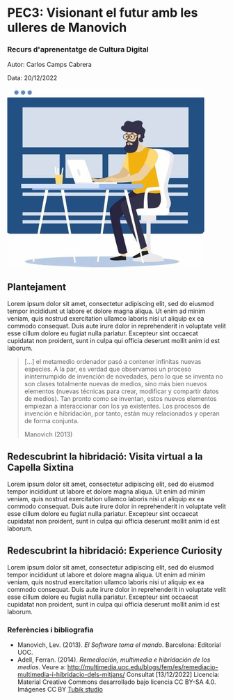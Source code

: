 # PEC3: Visionant el futur amb les ulleres de Manovich 

### Recurs d'aprenentatge de Cultura Digital 


Autor: Carlos Camps Cabrera


Data: 20/12/2022 



![OIP](OIP.jpg)

 



## Plantejament

Lorem ipsum dolor sit amet, consectetur adipiscing elit, sed do eiusmod tempor incididunt ut labore et dolore magna aliqua. Ut enim ad minim veniam, quis nostrud exercitation ullamco laboris nisi ut aliquip ex ea commodo consequat. Duis aute irure dolor in reprehenderit in voluptate velit esse cillum dolore eu fugiat nulla pariatur. Excepteur sint occaecat cupidatat non proident, sunt in culpa qui officia deserunt mollit anim id est laborum.



> [...] el metamedio ordenador pasó a contener infinitas nuevas especies. A la par, es verdad que observamos un proceso ininterrumpido de invención de novedades, pero lo que se inventa no son clases totalmente nuevas de medios, sino más bien nuevos elementos (nuevas técnicas para crear, modificar y compartir datos de medios). Tan pronto como se inventan, estos nuevos elementos empiezan a interaccionar con los ya existentes. Los procesos de invención e hibridación, por tanto, están muy relacionados y operan de forma conjunta.
>
> Manovich (2013)





 ## Redescubrint la hibridació: Visita virtual a la Capella Sixtina

 Lorem ipsum dolor sit amet, consectetur adipiscing elit, sed do eiusmod tempor incididunt ut labore et dolore magna aliqua. Ut enim ad minim veniam, quis nostrud exercitation ullamco laboris nisi ut aliquip ex ea commodo consequat. Duis aute irure dolor in reprehenderit in voluptate velit esse cillum dolore eu fugiat nulla pariatur. Excepteur sint occaecat cupidatat non proident, sunt in culpa qui officia deserunt mollit anim id est laborum.

 

 ## Redescubrint la hibridació: Experience Curiosity

 Lorem ipsum dolor sit amet, consectetur adipiscing elit, sed do eiusmod tempor incididunt ut labore et dolore magna aliqua. Ut enim ad minim veniam, quis nostrud exercitation ullamco laboris nisi ut aliquip ex ea commodo consequat. Duis aute irure dolor in reprehenderit in voluptate velit esse cillum dolore eu fugiat nulla pariatur. Excepteur sint occaecat cupidatat non proident, sunt in culpa qui officia deserunt mollit anim id est laborum.


 ### Referències i bibliografia

 * Manovich, Lev. (2013). *El Software toma el mando*. Barcelona: Editorial UOC. 
 * Adell, Ferran. (2014). *Remediación, multimedia e hibridación de los medios*. Veure a: http://multimedia.uoc.edu/blogs/fem/es/remediacio-multimedia-i-hibridacio-dels-mitjans/ Consultat [13/12/2022]
Licencia: Material Creative Commons desarrollado bajo licencia CC BY-SA 4.0. Imágenes CC BY [Tubik studio](https://blog.tubikstudio.com/how-to-create-original-flat-illustrations-designers-tips/) 
